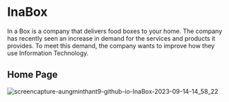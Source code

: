 # InaBox
In a Box is a company that delivers food boxes to your home. The company has recently  seen an increase in demand for the services and products it provides. To meet this  demand, the company wants to improve how they use Information Technology.

## Home Page
![screencapture-aungminthant9-github-io-InaBox-2023-09-14-14_58_22](https://github.com/aungminthant9/InaBox/assets/130463082/0f9c91b7-73fb-4483-a25d-05f29c7d3d6c)
